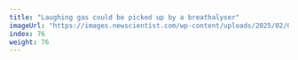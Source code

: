 ```yaml
---
title: "Laughing gas could be picked up by a breathalyser"
imageUrl: "https://images.newscientist.com/wp-content/uploads/2025/02/04104009/SEI_238533460.jpg?width=788"
index: 76
weight: 76
---
```

